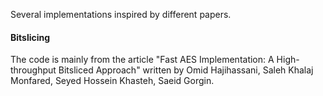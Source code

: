 Several implementations inspired by different papers.

#### Bitslicing

The code is mainly from the article "Fast AES Implementation: A High-throughput Bitsliced Approach"
written by Omid Hajihassani, Saleh Khalaj Monfared, Seyed Hossein Khasteh, Saeid Gorgin.